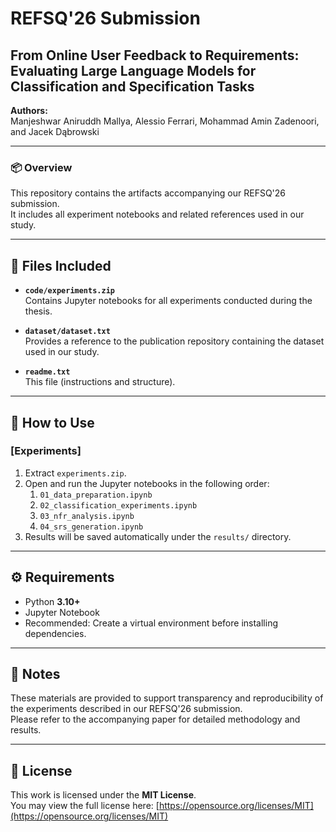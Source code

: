 # REFSQ'26 Submission  
## From Online User Feedback to Requirements: Evaluating Large Language Models for Classification and Specification Tasks

**Authors:**  
Manjeshwar Aniruddh Mallya, Alessio Ferrari, Mohammad Amin Zadenoori, and Jacek Dąbrowski  

---

### 📦 Overview

This repository contains the artifacts accompanying our REFSQ'26 submission.  
It includes all experiment notebooks and related references used in our study.

---

## 📁 Files Included

- **`code/experiments.zip`**  
  Contains Jupyter notebooks for all experiments conducted during the thesis.

- **`dataset/dataset.txt`**  
  Provides a reference to the publication repository containing the dataset used in our study.

- **`readme.txt`**  
  This file (instructions and structure).

---

## 🚀 How to Use

### [Experiments]

1. Extract `experiments.zip`.
2. Open and run the Jupyter notebooks in the following order:
   1. `01_data_preparation.ipynb`  
   2. `02_classification_experiments.ipynb`  
   3. `03_nfr_analysis.ipynb`  
   4. `04_srs_generation.ipynb`
3. Results will be saved automatically under the `results/` directory.

---

## ⚙️ Requirements

- Python **3.10+**
- Jupyter Notebook
- Recommended: Create a virtual environment before installing dependencies.

---

## 📝 Notes

These materials are provided to support transparency and reproducibility of the experiments described in our REFSQ'26 submission.  
Please refer to the accompanying paper for detailed methodology and results.

---

## 🪪 License

This work is licensed under the **MIT License**.  
You may view the full license here: [https://opensource.org/licenses/MIT](https://opensource.org/licenses/MIT)

